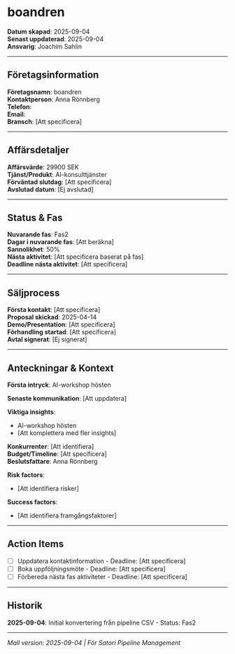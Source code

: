 # boandren

**Datum skapad**: 2025-09-04  
**Senast uppdaterad**: 2025-09-04  
**Ansvarig**: Joachim Sahlin

---

## Företagsinformation
**Företagsnamn**: boandren  
**Kontaktperson**: Anna Rönnberg  
**Telefon**:   
**Email**:   
**Bransch**: [Att specificera]

---

## Affärsdetaljer
**Affärsvärde**: 29900 SEK  
**Tjänst/Produkt**: AI-konsulttjänster  
**Förväntad slutdag**: [Att specificera]  
**Avslutad datum**: [Ej avslutad]

---

## Status & Fas
**Nuvarande fas**: Fas2  
**Dagar i nuvarande fas**: [Att beräkna]  
**Sannolikhet**: 50%  
**Nästa aktivitet**: [Att specificera baserat på fas]  
**Deadline nästa aktivitet**: [Att specificera]

---

## Säljprocess
**Första kontakt**: [Att specificera]  
**Proposal skickad**: 2025-04-14  
**Demo/Presentation**: [Att specificera]  
**Förhandling startad**: [Att specificera]  
**Avtal signerat**: [Ej signerat]

---

## Anteckningar & Kontext
**Första intryck**: AI-workshop hösten  

**Senaste kommunikation**: [Att uppdatera]

**Viktiga insights**: 
- AI-workshop hösten
- [Att komplettera med fler insights]

**Konkurrenter**: [Att identifiera]  
**Budget/Timeline**: [Att specificera]  
**Beslutsfattare**: Anna Rönnberg  

**Risk factors**: 
- [Att identifiera risker]

**Success factors**: 
- [Att identifiera framgångsfaktorer]

---

## Action Items
- [ ] Uppdatera kontaktinformation - Deadline: [Att specificera]
- [ ] Boka uppföljningsmöte - Deadline: [Att specificera]
- [ ] Förbereda nästa fas aktiviteter - Deadline: [Att specificera]

---

## Historik
**2025-09-04**: Initial konvertering från pipeline CSV - Status: Fas2  

---

*Mall version: 2025-09-04 | För Satori Pipeline Management*
